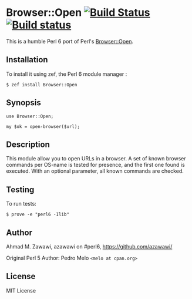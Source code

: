# Browser::Open [![Build Status](https://travis-ci.org/azawawi/perl6-browser-open.svg?branch=master)](https://travis-ci.org/azawawi/perl6-browser-open) [![Build status](https://ci.appveyor.com/api/projects/status/github/azawawi/perl6-browser-open?svg=true)](https://ci.appveyor.com/project/azawawi/perl6-browser-open/branch/master)

This is a humble Perl 6 port of Perl's
[Browser::Open](http://metacpan.org/module/Browser::Open).

## Installation

To install it using zef, the Perl 6 module manager :

```
$ zef install Browser::Open
```

## Synopsis

```Perl6
use Browser::Open;

my $ok = open-browser($url);
```

## Description

This module allow you to open URLs in a browser. A set of known browser commands
per OS-name is tested for presence, and the first one found is executed. With an
optional parameter, all known commands are checked.

## Testing

To run tests:

```
$ prove -e "perl6 -Ilib"
```

## Author

Ahmad M. Zawawi, azawawi on #perl6, https://github.com/azawawi/

Original Perl 5 Author: Pedro Melo `<melo at cpan.org>`

## License

MIT License
